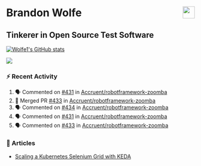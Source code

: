 Brandon Wolfe <a href="https://www.linkedin.com/in/brandon-wolfe1" target="_blank" rel="noreferrer"><img src="https://raw.githubusercontent.com/danielcranney/readme-generator/main/public/icons/socials/linkedin.svg" width="32" height="32" align="right"/></a>
==============================
Tinkerer in Open Source Test Software
-----------------------------

<p align="left"><a href="http://www.github.com/Wolfe1"><img src="https://github-readme-stats.vercel.app/api?username=Wolfe1&show_icons=true&hide=&count_private=true&title_color=0891b2&text_color=ffffff&icon_color=0891b2&bg_color=1c1917&hide_border=true&show_icons=true" alt="Wolfe1's GitHub stats" /></a></p>
<p align="left"><a href="http://www.github.com/Wolfe1"><img src="https://github-readme-streak-stats.herokuapp.com/?user=Wolfe1&stroke=ffffff&background=1c1917&ring=0891b2&fire=0891b2&currStreakNum=ffffff&currStreakLabel=0891b2&sideNums=ffffff&sideLabels=ffffff&dates=ffffff&hide_border=true" /></a></p>

### :zap: Recent Activity
<!--START_SECTION:activity-->
1. 🗣 Commented on [#431](https://github.com/Accruent/robotframework-zoomba/pull/431#issuecomment-2652052377) in [Accruent/robotframework-zoomba](https://github.com/Accruent/robotframework-zoomba)
2. 🎉 Merged PR [#433](https://github.com/Accruent/robotframework-zoomba/pull/433) in [Accruent/robotframework-zoomba](https://github.com/Accruent/robotframework-zoomba)
3. 🗣 Commented on [#434](https://github.com/Accruent/robotframework-zoomba/pull/434#issuecomment-2652042954) in [Accruent/robotframework-zoomba](https://github.com/Accruent/robotframework-zoomba)
4. 🗣 Commented on [#431](https://github.com/Accruent/robotframework-zoomba/pull/431#issuecomment-2652041527) in [Accruent/robotframework-zoomba](https://github.com/Accruent/robotframework-zoomba)
5. 🗣 Commented on [#433](https://github.com/Accruent/robotframework-zoomba/pull/433#issuecomment-2652025924) in [Accruent/robotframework-zoomba](https://github.com/Accruent/robotframework-zoomba)
<!--END_SECTION:activity-->

### :newspaper: Articles
- [Scaling a Kubernetes Selenium Grid with KEDA](https://www.linkedin.com/pulse/scaling-kubernetes-selenium-grid-keda-brandon-wolfe)
